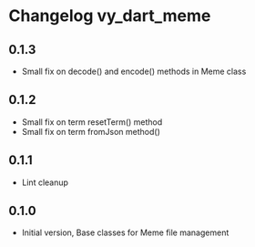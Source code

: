 # Changelog vy_dart_meme


## 0.1.3

- Small fix on decode() and encode() methods in Meme class

## 0.1.2

- Small fix on term resetTerm() method
- Small fix on term fromJson method()

## 0.1.1

- Lint cleanup

## 0.1.0

- Initial version, Base classes for Meme file management
